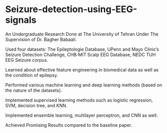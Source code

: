 # Seizure-detection-using-EEG-signals
An Undergraduate Research Done at The University of Tehran Under The Supervision of Dr. Bagher Babaali.

Used four datasets: The Epileptologie Database, UPenn and Mayo Clinic’s Seizure Detection Challenge, CHB‑MIT Scalp EEG
Database, NEDC TUH EEG Seizure corpus.

Learned about effective feature engineering in biomedical data as well as the condition of epilepsy.

Performed various machine learning and deep learning methods (based on the nature of the datasets).

Implemented supervised learning methods such as logistic regression, SVM, decision tree, and KNN.

Implemented ensemble learning, multilayer perceptron, and CNN as well.

Achieved Promising Results compared to the baseline paper.
